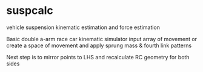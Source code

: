 # suspcalc
vehicle suspension kinematic estimation and force estimation

Basic double a-arm race car kinematic simulator 
input array of movement or create a space of movement and apply sprung mass & fourth link patterns

Next step is to mirror points to LHS and recalculate RC geometry for both sides